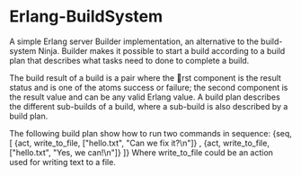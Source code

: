 # Erlang-BuildSystem
A simple Erlang server Builder implementation, an alternative to the build-system Ninja. Builder
makes it possible to start a build according to a build plan that describes what tasks need to
done to complete a build.

The build result of a build is a pair where the rst component is the result status and is one
of the atoms success or failure; the second component is the result value and can be any
valid Erlang value.
A build plan describes the different sub-builds of a build, where a sub-build is also described
by a build plan.

The following build plan show how to run two commands in sequence:
{seq, [ {act, write_to_file, ["hello.txt", "Can we fix it?\n"]}
, {act, write_to_file, ["hello.txt", "Yes, we can!\n"]}
]}
Where write_to_file could be an action used for writing text to a file.
